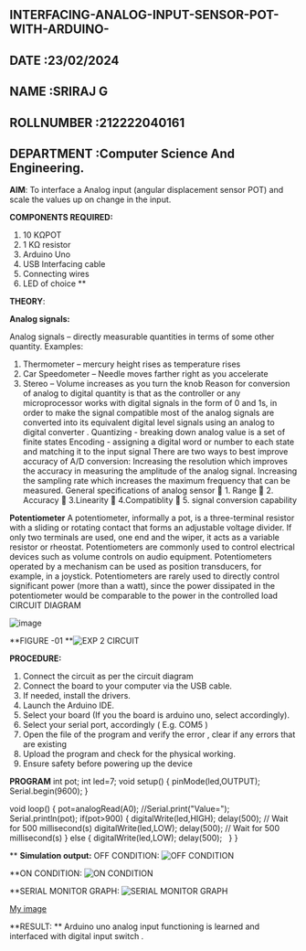 ## INTERFACING-ANALOG-INPUT-SENSOR-POT-WITH-ARDUINO-
## DATE :23/02/2024
## NAME :SRIRAJ G
## ROLLNUMBER :212222040161
## DEPARTMENT :Computer Science And Engineering.



**AIM**:  To interface a Analog  input (angular displacement sensor POT) and scale the values up on change in the input.


**COMPONENTS REQUIRED:**
1.	10 KΩPOT
2.	1 KΩ resistor 
3.	Arduino Uno 
4.	USB Interfacing cable 
5.	Connecting wires 
6.	LED of choice 
**


**THEORY**: 

**Analog signals:**

Analog signals – directly measurable quantities in terms of some other quantity.
Examples:
1. Thermometer – mercury height rises as temperature rises
2. Car Speedometer – Needle moves farther right as you accelerate
3. Stereo – Volume increases as you turn the knob
Reason for conversion of analog to digital quantity is that as the controller or any microprocessor works with digital signals in the form of 0 and 1s, in order to make the signal compatible  most of the analog signals are converted into its equivalent digital level signals using an analog to digital converter .
Quantizing - breaking down analog value is a set of finite states
Encoding - assigning a digital word or number to each state and matching it to the input signal
 There are two ways to best improve accuracy of A/D conversion:
Increasing the resolution which improves the accuracy in measuring the amplitude of the analog signal.
Increasing the sampling rate which increases the maximum frequency that can be measured.
General specifications of analog sensor
	1. Range
	2. Accuracy
	3.Linearity
	4.Compatiblity
	5. signal conversion capability

**Potentiometer**
A potentiometer, informally a pot, is a three-terminal resistor with a sliding or rotating contact that forms an adjustable voltage divider. If only two terminals are used, one end and the wiper, it acts as a variable resistor or rheostat.
Potentiometers are commonly used to control electrical devices such as volume controls on audio equipment. Potentiometers operated by a mechanism can be used as position transducers, for example, in a joystick. Potentiometers are rarely used to directly control significant power (more than a watt), since the power dissipated in the potentiometer would be comparable to the power in the controlled load
CIRCUIT DIAGRAM





![image](https://user-images.githubusercontent.com/36288975/163530788-eec3cdc3-95e8-4d2d-8349-6d0ea4c9439c.png)

**FIGURE -01
**![EXP 2 CIRCUIT](https://github.com/SRIRAJGURUNATHAN/EXPERIMENT-NO--02-INTERFACING-ANALOG-INPUT-SENSOR-POT-WITH-ARDUINO-/assets/119476758/47ae00c8-7f99-4e97-bff5-07d83f88adc6)


**PROCEDURE:**

1.	Connect the circuit as per the circuit diagram 
2.	Connect the board to your computer via the USB cable.
3.	If needed, install the drivers.
4.	Launch the Arduino IDE.
5.	Select your board (If you the board is arduino uno, select accordingly).
6.	Select your serial port, accordingly ( E.g. COM5 )
7.	Open the file of the program  and verify the error , clear if any errors that are existing 
8.	Upload the program and check for the physical working. 
9.	Ensure safety before powering up the device 



**PROGRAM** 
 int pot;
int led=7;
void setup()
{
  pinMode(led,OUTPUT);
  Serial.begin(9600);
}

void loop()
{
  pot=analogRead(A0);
  //Serial.print("Value=");
  Serial.println(pot);
  if(pot>900)
  {
  digitalWrite(led,HIGH);
  delay(500); // Wait for 500 millisecond(s)
  digitalWrite(led,LOW);
  delay(500); // Wait for 500 millisecond(s)
}
  else
  {
    digitalWrite(led,LOW);
    delay(500);
  }
}









**
**Simulation output:** 
OFF CONDITION:
![OFF CONDITION](https://github.com/SRIRAJGURUNATHAN/EXPERIMENT-NO--02-INTERFACING-ANALOG-INPUT-SENSOR-POT-WITH-ARDUINO-/assets/119476758/25c45502-91b3-43b0-873d-e63f38d6c8d9)

**ON CONDITION:
![ON CONDITION](https://github.com/SRIRAJGURUNATHAN/EXPERIMENT-NO--02-INTERFACING-ANALOG-INPUT-SENSOR-POT-WITH-ARDUINO-/assets/119476758/d9678077-eabf-4bff-b032-3a1c6aa150f7)

**SERIAL MONITOR GRAPH:
![SERIAL MONITOR GRAPH](https://github.com/SRIRAJGURUNATHAN/EXPERIMENT-NO--02-INTERFACING-ANALOG-INPUT-SENSOR-POT-WITH-ARDUINO-/assets/119476758/d9a0d1ed-f628-4af8-ba9f-64e67eb045b5)



[My image](username.github.com/repository/img/image.jpg)







**RESULT: ** Arduino uno analog input functioning is learned and interfaced with digital input switch .
